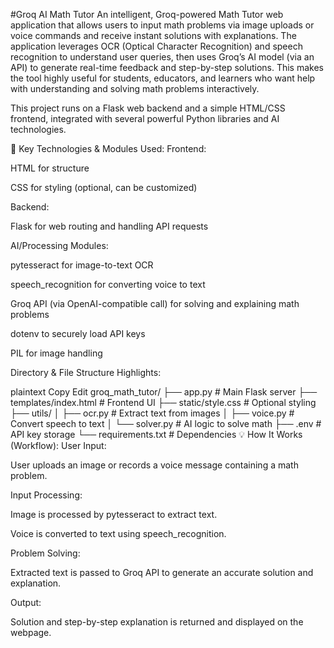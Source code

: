 #Groq AI Math Tutor
An intelligent, Groq-powered Math Tutor web application that allows users to input math problems via image uploads or voice commands and receive instant solutions with explanations. The application leverages OCR (Optical Character Recognition) and speech recognition to understand user queries, then uses Groq’s AI model (via an API) to generate real-time feedback and step-by-step solutions. This makes the tool highly useful for students, educators, and learners who want help with understanding and solving math problems interactively.

This project runs on a Flask web backend and a simple HTML/CSS frontend, integrated with several powerful Python libraries and AI technologies.

🔧 Key Technologies & Modules Used:
Frontend:

HTML for structure

CSS for styling (optional, can be customized)

Backend:

Flask for web routing and handling API requests

AI/Processing Modules:

pytesseract for image-to-text OCR

speech_recognition for converting voice to text

Groq API (via OpenAI-compatible call) for solving and explaining math problems

dotenv to securely load API keys

PIL for image handling

Directory & File Structure Highlights:

plaintext
Copy
Edit
groq_math_tutor/
├── app.py               # Main Flask server
├── templates/index.html # Frontend UI
├── static/style.css     # Optional styling
├── utils/
│   ├── ocr.py           # Extract text from images
│   ├── voice.py         # Convert speech to text
│   └── solver.py        # AI logic to solve math
├── .env                 # API key storage
└── requirements.txt     # Dependencies
💡 How It Works (Workflow):
User Input:

User uploads an image or records a voice message containing a math problem.

Input Processing:

Image is processed by pytesseract to extract text.

Voice is converted to text using speech_recognition.

Problem Solving:

Extracted text is passed to Groq API to generate an accurate solution and explanation.

Output:

Solution and step-by-step explanation is returned and displayed on the webpage.
